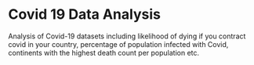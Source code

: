 # Covid 19 Data Analysis
Analysis of Covid-19 datasets including likelihood of dying if you contract covid in your country, percentage of population infected with Covid, continents with the highest death count per population etc.

